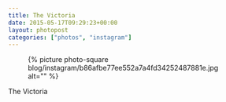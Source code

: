 ```yaml
---
title: The Victoria
date: 2015-05-17T09:29:23+00:00
layout: photopost
categories: ["photos", "instagram"]
---
```


<figure class="photo photo--square">
  {% picture photo-square blog/instagram/b86afbe77ee552a7a4fd34252487881e.jpg alt="" %}
</figure>

The Victoria
